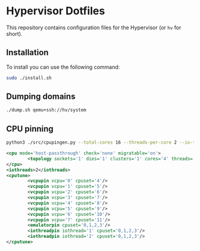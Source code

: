 # Hypervisor Dotfiles

This repository contains configuration files for the Hypervisor (or `hv` for short).

## Installation

To install you can use the following command:

```sh
sudo ./install.sh
```

## Dumping domains

```sh
./dump.sh qemu+ssh://hv/system
```

## CPU pinning

```sh
python3 ./src/cpupingen.py --total-cores 16 --threads-per-core 2 --io-threads 4 --system-cores 0,1,2,3 --virtual-cores 12
```

```xml
<cpu mode='host-passthrough' check='none' migratable='on'>
        <topology sockets='1' dies='1' clusters='1' cores='4' threads='2'/>
</cpu>
<iothreads>2</iothreads>
<cputune>
        <vcpupin vcpu='0' cpuset='4'/>
        <vcpupin vcpu='1' cpuset='5'/>
        <vcpupin vcpu='2' cpuset='6'/>
        <vcpupin vcpu='3' cpuset='7'/>
        <vcpupin vcpu='4' cpuset='8'/>
        <vcpupin vcpu='5' cpuset='9'/>
        <vcpupin vcpu='6' cpuset='10'/>
        <vcpupin vcpu='7' cpuset='11'/>
        <emulatorpin cpuset='0,1,2,3'/>
        <iothreadpin iothread='1' cpuset='0,1,2,3'/>
        <iothreadpin iothread='2' cpuset='0,1,2,3'/>
</cputune>
```